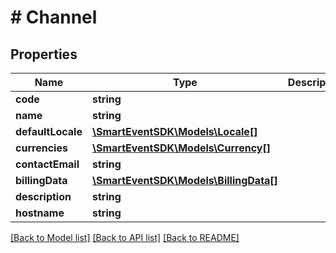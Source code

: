 # # Channel

## Properties

Name | Type | Description | Notes
------------ | ------------- | ------------- | -------------
**code** | **string** |  | [optional] 
**name** | **string** |  | [optional] 
**defaultLocale** | [**\SmartEventSDK\Models\Locale[]**](Locale.md) |  | [optional] 
**currencies** | [**\SmartEventSDK\Models\Currency[]**](Currency.md) |  | [optional] 
**contactEmail** | **string** |  | [optional] 
**billingData** | [**\SmartEventSDK\Models\BillingData[]**](BillingData.md) |  | [optional] 
**description** | **string** |  | [optional] 
**hostname** | **string** |  | [optional] 

[[Back to Model list]](../../README.md#documentation-for-models) [[Back to API list]](../../README.md#documentation-for-api-endpoints) [[Back to README]](../../README.md)


